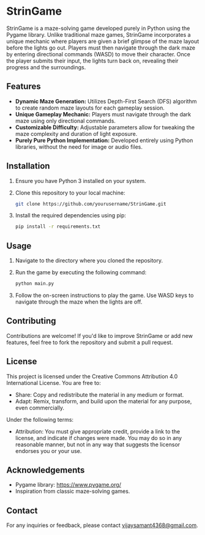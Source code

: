 # StrinGame

StrinGame is a maze-solving game developed purely in Python using the Pygame library. Unlike traditional maze games, StrinGame incorporates a unique mechanic where players are given a brief glimpse of the maze layout before the lights go out. Players must then navigate through the dark maze by entering directional commands (WASD) to move their character. Once the player submits their input, the lights turn back on, revealing their progress and the surroundings.

## Features

- **Dynamic Maze Generation:** Utilizes Depth-First Search (DFS) algorithm to create random maze layouts for each gameplay session.
- **Unique Gameplay Mechanic:** Players must navigate through the dark maze using only directional commands.
- **Customizable Difficulty:** Adjustable parameters allow for tweaking the maze complexity and duration of light exposure.
- **Purely Pure Python Implementation:** Developed entirely using Python libraries, without the need for image or audio files.

## Installation

1. Ensure you have Python 3 installed on your system.
2. Clone this repository to your local machine:

    ```bash
    git clone https://github.com/yourusername/StrinGame.git
    ```

3. Install the required dependencies using pip:

    ```bash
    pip install -r requirements.txt
    ```

## Usage

1. Navigate to the directory where you cloned the repository.
2. Run the game by executing the following command:

    ```bash
    python main.py
    ```

3. Follow the on-screen instructions to play the game. Use WASD keys to navigate through the maze when the lights are off.

## Contributing

Contributions are welcome! If you'd like to improve StrinGame or add new features, feel free to fork the repository and submit a pull request.


## License

This project is licensed under the Creative Commons Attribution 4.0 International License. You are free to:

- Share: Copy and redistribute the material in any medium or format.
- Adapt: Remix, transform, and build upon the material for any purpose, even commercially.

Under the following terms:

- Attribution: You must give appropriate credit, provide a link to the license, and indicate if changes were made. You may do so in any reasonable manner, but not in any way that suggests the licensor endorses you or your use.

## Acknowledgements

- Pygame library: https://www.pygame.org/
- Inspiration from classic maze-solving games.

## Contact

For any inquiries or feedback, please contact vijaysamant4368@gmail.com.

